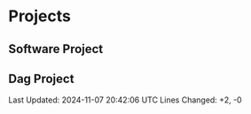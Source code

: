 # Projects

## Software Project

## Dag Project

Last Updated: 2024-11-07 20:42:06 UTC
Lines Changed: +2, -0
